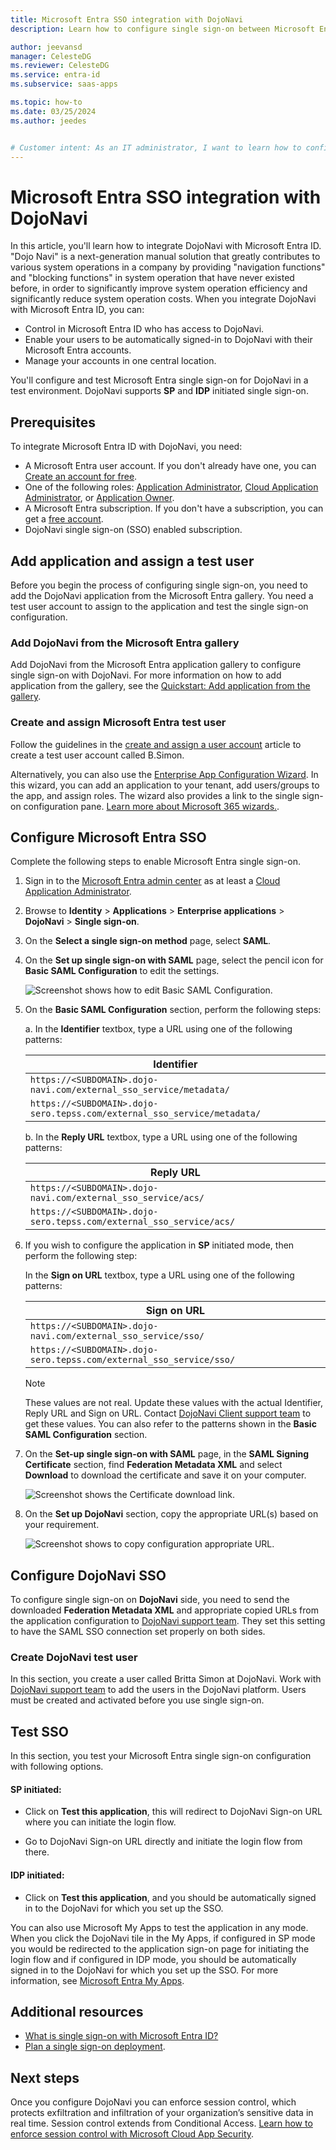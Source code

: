 ```yaml
---
title: Microsoft Entra SSO integration with DojoNavi
description: Learn how to configure single sign-on between Microsoft Entra ID and DojoNavi.

author: jeevansd
manager: CelesteDG
ms.reviewer: CelesteDG
ms.service: entra-id
ms.subservice: saas-apps

ms.topic: how-to
ms.date: 03/25/2024
ms.author: jeedes


# Customer intent: As an IT administrator, I want to learn how to configure single sign-on between Microsoft Entra ID and DojoNavi so that I can control who has access to DojoNavi, enable automatic sign-in with Microsoft Entra accounts, and manage my accounts in one central location.
---
```


# Microsoft Entra SSO integration with DojoNavi

In this article, you'll learn how to integrate DojoNavi with Microsoft Entra ID. "Dojo Navi" is a next-generation manual solution that greatly contributes to various system operations in a company by providing "navigation functions" and "blocking functions" in system operation that have never existed before, in order to significantly improve system operation efficiency and significantly reduce system operation costs. When you integrate DojoNavi with Microsoft Entra ID, you can:

* Control in Microsoft Entra ID who has access to DojoNavi.
* Enable your users to be automatically signed-in to DojoNavi with their Microsoft Entra accounts.
* Manage your accounts in one central location.

You'll configure and test Microsoft Entra single sign-on for DojoNavi in a test environment. DojoNavi supports **SP** and **IDP** initiated single sign-on.

## Prerequisites

To integrate Microsoft Entra ID with DojoNavi, you need:

* A Microsoft Entra user account. If you don't already have one, you can [Create an account for free](https://azure.microsoft.com/free/?WT.mc_id=A261C142F).
* One of the following roles: [Application Administrator](/entra/identity/role-based-access-control/permissions-reference#application-administrator), [Cloud Application Administrator](/entra/identity/role-based-access-control/permissions-reference#cloud-application-administrator), or [Application Owner](/entra/fundamentals/users-default-permissions#owned-enterprise-applications).
* A Microsoft Entra subscription. If you don't have a subscription, you can get a [free account](https://azure.microsoft.com/free/).
* DojoNavi single sign-on (SSO) enabled subscription.

## Add application and assign a test user

Before you begin the process of configuring single sign-on, you need to add the DojoNavi application from the Microsoft Entra gallery. You need a test user account to assign to the application and test the single sign-on configuration.

<a name='add-dojonavi-from-the-azure-ad-gallery'></a>

### Add DojoNavi from the Microsoft Entra gallery

Add DojoNavi from the Microsoft Entra application gallery to configure single sign-on with DojoNavi. For more information on how to add application from the gallery, see the [Quickstart: Add application from the gallery](~/identity/enterprise-apps/add-application-portal.md).

<a name='create-and-assign-azure-ad-test-user'></a>

### Create and assign Microsoft Entra test user

Follow the guidelines in the [create and assign a user account](~/identity/enterprise-apps/add-application-portal-assign-users.md) article to create a test user account called B.Simon.

Alternatively, you can also use the [Enterprise App Configuration Wizard](https://portal.office.com/AdminPortal/home?Q=Docs#/azureadappintegration). In this wizard, you can add an application to your tenant, add users/groups to the app, and assign roles. The wizard also provides a link to the single sign-on configuration pane. [Learn more about Microsoft 365 wizards.](/microsoft-365/admin/misc/azure-ad-setup-guides). 

<a name='configure-azure-ad-sso'></a>

## Configure Microsoft Entra SSO

Complete the following steps to enable Microsoft Entra single sign-on.

1. Sign in to the [Microsoft Entra admin center](https://entra.microsoft.com) as at least a [Cloud Application Administrator](~/identity/role-based-access-control/permissions-reference.md#cloud-application-administrator).
1. Browse to **Identity** > **Applications** > **Enterprise applications** > **DojoNavi** > **Single sign-on**.
1. On the **Select a single sign-on method** page, select **SAML**.
1. On the **Set up single sign-on with SAML** page, select the pencil icon for **Basic SAML Configuration** to edit the settings.

   ![Screenshot shows how to edit Basic SAML Configuration.](common/edit-urls.png "Basic Configuration")

1. On the **Basic SAML Configuration** section, perform the following steps:

    a. In the **Identifier** textbox, type a URL using one of the following patterns:

    | **Identifier** |
    |-----------|
    | `https://<SUBDOMAIN>.dojo-navi.com/external_sso_service/metadata/` |
    | `https://<SUBDOMAIN>.dojo-sero.tepss.com/external_sso_service/metadata/` |

    b. In the **Reply URL** textbox, type a URL using one of the following patterns:

    | **Reply URL** |
    |----------|
    | `https://<SUBDOMAIN>.dojo-navi.com/external_sso_service/acs/` |
    | `https://<SUBDOMAIN>.dojo-sero.tepss.com/external_sso_service/acs/` |

1. If you wish to configure the application in **SP** initiated mode, then perform the following step:

    In the **Sign on URL** textbox, type a URL using one of the following patterns:

    | **Sign on URL** |
    |-----------| 
    | `https://<SUBDOMAIN>.dojo-navi.com/external_sso_service/sso/` |
    | `https://<SUBDOMAIN>.dojo-sero.tepss.com/external_sso_service/sso/` |

    > [!NOTE]
    > These values are not real. Update these values with the actual Identifier, Reply URL and Sign on URL. Contact [DojoNavi Client support team](mailto:product_support@tenda.co.jp) to get these values. You can also refer to the patterns shown in the **Basic SAML Configuration** section.

1. On the **Set-up single sign-on with SAML** page, in the **SAML Signing Certificate** section,  find **Federation Metadata XML** and select **Download** to download the certificate and save it on your computer.

    ![Screenshot shows the Certificate download link.](common/metadataxml.png "Certificate")

1. On the **Set up DojoNavi** section, copy the appropriate URL(s) based on your requirement.

	![Screenshot shows to copy configuration appropriate URL.](common/copy-configuration-urls.png "Metadata")

## Configure DojoNavi SSO

To configure single sign-on on **DojoNavi** side, you need to send the downloaded **Federation Metadata XML** and appropriate copied URLs from the application configuration to [DojoNavi support team](mailto:product_support@tenda.co.jp). They set this setting to have the SAML SSO connection set properly on both sides.

### Create DojoNavi test user

In this section, you create a user called Britta Simon at DojoNavi. Work with [DojoNavi support team](mailto:product_support@tenda.co.jp) to add the users in the DojoNavi platform. Users must be created and activated before you use single sign-on.

## Test SSO 

In this section, you test your Microsoft Entra single sign-on configuration with following options. 

#### SP initiated:

* Click on **Test this application**, this will redirect to DojoNavi Sign-on URL where you can initiate the login flow.  

* Go to DojoNavi Sign-on URL directly and initiate the login flow from there.

#### IDP initiated:

* Click on **Test this application**, and you should be automatically signed in to the DojoNavi for which you set up the SSO. 

You can also use Microsoft My Apps to test the application in any mode. When you click the DojoNavi tile in the My Apps, if configured in SP mode you would be redirected to the application sign-on page for initiating the login flow and if configured in IDP mode, you should be automatically signed in to the DojoNavi for which you set up the SSO. For more information, see [Microsoft Entra My Apps](/azure/active-directory/manage-apps/end-user-experiences#azure-ad-my-apps).

## Additional resources

* [What is single sign-on with Microsoft Entra ID?](~/identity/enterprise-apps/what-is-single-sign-on.md)
* [Plan a single sign-on deployment](~/identity/enterprise-apps/plan-sso-deployment.md).

## Next steps

Once you configure DojoNavi you can enforce session control, which protects exfiltration and infiltration of your organization’s sensitive data in real time. Session control extends from Conditional Access. [Learn how to enforce session control with Microsoft Cloud App Security](/cloud-app-security/proxy-deployment-aad).
